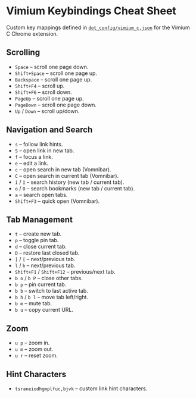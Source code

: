 # Vimium Keybindings Cheat Sheet

Custom key mappings defined in [`dot_config/vimium_c.json`](../dot_config/vimium_c.json) for the Vimium C Chrome extension.

## Scrolling
- `Space` – scroll one page down.
- `Shift+Space` – scroll one page up.
- `Backspace` – scroll one page up.
- `Shift+F4` – scroll up.
- `Shift+F6` – scroll down.
- `PageUp` – scroll one page up.
- `PageDown` – scroll one page down.
- `Up` / `Down` – scroll up/down.

## Navigation and Search
- `s` – follow link hints.
- `S` – open link in new tab.
- `f` – focus a link.
- `e` – edit a link.
- `c` – open search in new tab (Vomnibar).
- `C` – open search in current tab (Vomnibar).
- `i` / `I` – search history (new tab / current tab).
- `o` / `O` – search bookmarks (new tab / current tab).
- `a` – search open tabs.
- `Shift+F3` – quick open (Vomnibar).

## Tab Management
- `t` – create new tab.
- `p` – toggle pin tab.
- `d` – close current tab.
- `D` – restore last closed tab.
- `]` / `[` – next/previous tab.
- `l` / `h` – next/previous tab.
- `Shift+F1` / `Shift+F12` – previous/next tab.
- `b o` / `b P` – close other tabs.
- `b p` – pin current tab.
- `b b` – switch to last active tab.
- `b h` / `b l` – move tab left/right.
- `b m` – mute tab.
- `b u` – copy current URL.

## Zoom
- `u p` – zoom in.
- `u m` – zoom out.
- `u r` – reset zoom.

## Hint Characters
- `tsraneiodhgmplfuc,bjvk` – custom link hint characters.
